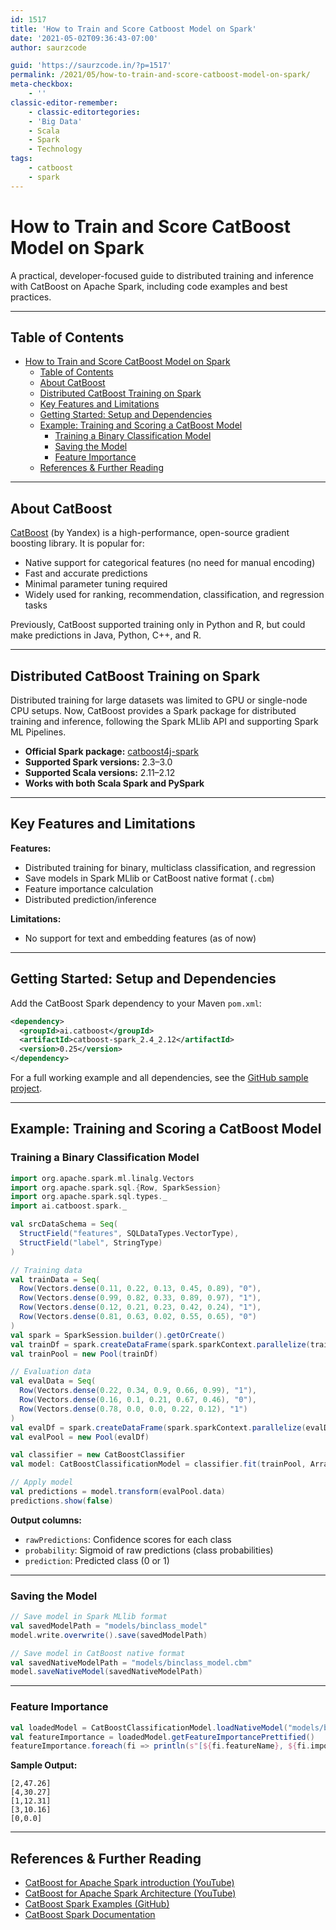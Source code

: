 ```yaml
---
id: 1517
title: 'How to Train and Score Catboost Model on Spark'
date: '2021-05-02T09:36:43-07:00'
author: saurzcode

guid: 'https://saurzcode.in/?p=1517'
permalink: /2021/05/how-to-train-and-score-catboost-model-on-spark/
meta-checkbox:
    - ''
classic-editor-remember:
    - classic-editortegories:
    - 'Big Data'
    - Scala
    - Spark
    - Technology
tags:
    - catboost
    - spark
---
```


# How to Train and Score CatBoost Model on Spark

A practical, developer-focused guide to distributed training and inference with CatBoost on Apache Spark, including code examples and best practices.

<!--more-->
---

## Table of Contents

- [How to Train and Score CatBoost Model on Spark](#how-to-train-and-score-catboost-model-on-spark)
  - [Table of Contents](#table-of-contents)
  - [About CatBoost](#about-catboost)
  - [Distributed CatBoost Training on Spark](#distributed-catboost-training-on-spark)
  - [Key Features and Limitations](#key-features-and-limitations)
  - [Getting Started: Setup and Dependencies](#getting-started-setup-and-dependencies)
  - [Example: Training and Scoring a CatBoost Model](#example-training-and-scoring-a-catboost-model)
    - [Training a Binary Classification Model](#training-a-binary-classification-model)
    - [Saving the Model](#saving-the-model)
    - [Feature Importance](#feature-importance)
  - [References \& Further Reading](#references--further-reading)

---

## About CatBoost

[CatBoost](https://catboost.ai/) (by Yandex) is a high-performance, open-source gradient boosting library. It is popular for:

- Native support for categorical features (no need for manual encoding)
- Fast and accurate predictions
- Minimal parameter tuning required
- Widely used for ranking, recommendation, classification, and regression tasks

Previously, CatBoost supported training only in Python and R, but could make predictions in Java, Python, C++, and R.

---

## Distributed CatBoost Training on Spark

Distributed training for large datasets was limited to GPU or single-node CPU setups. Now, CatBoost provides a Spark package for distributed training and inference, following the Spark MLlib API and supporting Spark ML Pipelines.

- **Official Spark package:** [catboost4j-spark](https://github.com/catboost/catboost/tree/master/catboost/spark/catboost4j-spark)
- **Supported Spark versions:** 2.3–3.0
- **Supported Scala versions:** 2.11–2.12
- **Works with both Scala Spark and PySpark**

---

## Key Features and Limitations

**Features:**
- Distributed training for binary, multiclass classification, and regression
- Save models in Spark MLlib or CatBoost native format (`.cbm`)
- Feature importance calculation
- Distributed prediction/inference

**Limitations:**
- No support for text and embedding features (as of now)

---

## Getting Started: Setup and Dependencies

Add the CatBoost Spark dependency to your Maven `pom.xml`:

```xml
<dependency>
  <groupId>ai.catboost</groupId>
  <artifactId>catboost-spark_2.4_2.12</artifactId>
  <version>0.25</version>
</dependency>
```

For a full working example and all dependencies, see the [GitHub sample project](https://github.com/saurzcode/catboost-spark-examples).

---

## Example: Training and Scoring a CatBoost Model

### Training a Binary Classification Model

```scala
import org.apache.spark.ml.linalg.Vectors
import org.apache.spark.sql.{Row, SparkSession}
import org.apache.spark.sql.types._
import ai.catboost.spark._

val srcDataSchema = Seq(
  StructField("features", SQLDataTypes.VectorType),
  StructField("label", StringType)
)

// Training data
val trainData = Seq(
  Row(Vectors.dense(0.11, 0.22, 0.13, 0.45, 0.89), "0"),
  Row(Vectors.dense(0.99, 0.82, 0.33, 0.89, 0.97), "1"),
  Row(Vectors.dense(0.12, 0.21, 0.23, 0.42, 0.24), "1"),
  Row(Vectors.dense(0.81, 0.63, 0.02, 0.55, 0.65), "0")
)
val spark = SparkSession.builder().getOrCreate()
val trainDf = spark.createDataFrame(spark.sparkContext.parallelize(trainData), StructType(srcDataSchema))
val trainPool = new Pool(trainDf)

// Evaluation data
val evalData = Seq(
  Row(Vectors.dense(0.22, 0.34, 0.9, 0.66, 0.99), "1"),
  Row(Vectors.dense(0.16, 0.1, 0.21, 0.67, 0.46), "0"),
  Row(Vectors.dense(0.78, 0.0, 0.0, 0.22, 0.12), "1")
)
val evalDf = spark.createDataFrame(spark.sparkContext.parallelize(evalData), StructType(srcDataSchema))
val evalPool = new Pool(evalDf)

val classifier = new CatBoostClassifier
val model: CatBoostClassificationModel = classifier.fit(trainPool, Array(evalPool))

// Apply model
val predictions = model.transform(evalPool.data)
predictions.show(false)
```

**Output columns:**
- `rawPredictions`: Confidence scores for each class
- `probability`: Sigmoid of raw predictions (class probabilities)
- `prediction`: Predicted class (0 or 1)

---

### Saving the Model

```scala
// Save model in Spark MLlib format
val savedModelPath = "models/binclass_model"
model.write.overwrite().save(savedModelPath)

// Save model in CatBoost native format
val savedNativeModelPath = "models/binclass_model.cbm"
model.saveNativeModel(savedNativeModelPath)
```

---

### Feature Importance

```scala
val loadedModel = CatBoostClassificationModel.loadNativeModel("models/binclass_model.cbm")
val featureImportance = loadedModel.getFeatureImportancePrettified()
featureImportance.foreach(fi => println(s"[${fi.featureName}, ${fi.importance}]") )
```

**Sample Output:**
```
[2,47.26]
[4,30.27]
[1,12.31]
[3,10.16]
[0,0.0]
```

---

## References & Further Reading

- [CatBoost for Apache Spark introduction (YouTube)](https://www.youtube.com/watch?v=47-mAVms-b8)
- [CatBoost for Apache Spark Architecture (YouTube)](https://www.youtube.com/watch?v=nrGt5VKZpzc)
- [CatBoost Spark Examples (GitHub)](https://github.com/saurzcode/catboost-spark-examples)
- [CatBoost Spark Documentation](https://catboost.ai/en/docs/concepts/spark-quickstart)